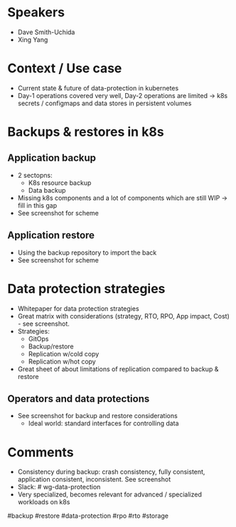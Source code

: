# Speakers
* Dave Smith-Uchida
* Xing Yang
# Context / Use case
* Current state & future of data-protection in kubernetes
* Day-1 operations covered very well, Day-2 operations are limited -> k8s secrets / configmaps and data stores in persistent volumes
# Backups & restores in k8s
## Application backup
* 2 sectopns:
	* K8s resource backup
	* Data backup
* Missing k8s components and a lot of components which are still WIP -> fill in this gap
* See screenshot for scheme
## Application restore
 * Using the backup repository to import the back
 * See screenshot for scheme
# Data protection strategies
* Whitepaper for data protection strategies
* Great matrix with considerations (strategy, RTO, RPO, App impact, Cost) - see screenshot.
* Strategies:
	* GitOps
	* Backup/restore
	* Replication w/cold copy
	* Replication w/hot copy
* Great sheet of about limitations of replication compared to backup & restore
## Operators and data protections
* See screenshot for backup and restore considerations
	* Ideal world: standard interfaces for controlling data
# Comments
* Consistency during backup: crash consistency, fully consistent, application consistent, inconsistent. See screenshot
* Slack: # wg-data-protection
* Very specialized, becomes relevant for advanced / specialized workloads on k8s

#backup #restore #data-protection #rpo #rto #storage